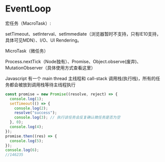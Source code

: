 # EventLoop
宏任务（MacroTask）:

setTimeout、setInterval、setImmediate（浏览器暂时不支持，只有IE10支持，具体可见MDN）、I/O、UI Rendering。

MicroTask（微任务）

Process.nextTick（Node独有）、Promise、Object.observe(废弃)、MutationObserver（具体使用方式查看这里）


Javascript 有一个 main thread 主线程和 call-stack 调用栈(执行栈)，所有的任务都会被放到调用栈等待主线程执行

```js
const promise = new Promise((resolve, reject) => {
  console.log(1);
  setTimeout(() => {
    console.log(2);
    resolve("success");
    console.log(3); // 执行该任务会反复确认微任务是否为空
  }, 0);
  console.log(4);
});
promise.then((res) => {
  console.log(5);
});
console.log(6);
//146235
```

